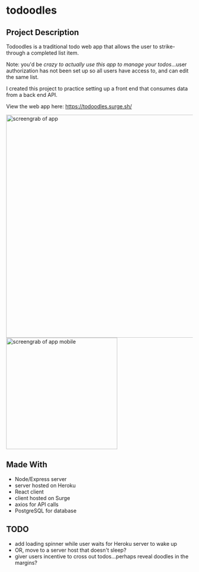 # todoodles

## Project Description

Todoodles is a traditional todo web app that allows the user to strike-through a completed list item. 

Note: you'd be _crazy to actually use this app to manage your todos_...user authorization has not been set up so all users have access to, and can edit the same list.

I created this project to practice setting up a front end that consumes data from a back end API. 

View the web app here: https://todoodles.surge.sh/

<img src="https://i.imgur.com/nfcMyKs.png" width="600" alt="screengrab of app">
<img src="https://i.imgur.com/2evJ3pF.png" width="300" alt="screengrab of app mobile">


## Made With
- Node/Express server
- server hosted on Heroku
- React client
- client hosted on Surge
- axios for API calls
- PostgreSQL for database

## TODO
- add loading spinner while user waits for Heroku server to wake up
- OR, move to a server host that doesn't sleep?
- giver users incentive to cross out todos...perhaps reveal doodles in the margins?
